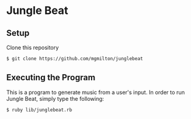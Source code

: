 # Jungle Beat

## Setup

Clone this repository
```bash
$ git clone https://github.com/mgmilton/junglebeat
```

## Executing the Program
This is a program to generate music from a user's input. In order to run Jungle Beat, simply type the following:

```bash
$ ruby lib/junglebeat.rb
```
